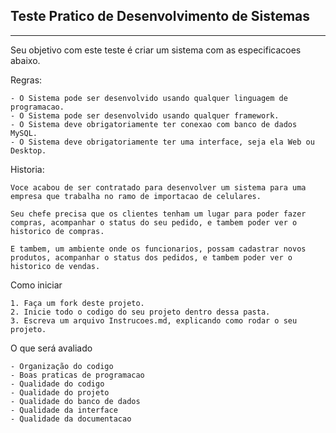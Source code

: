## Teste Pratico de Desenvolvimento de Sistemas

---

Seu objetivo com este teste é criar um sistema com as especificacoes abaixo.

Regras:
    
    - O Sistema pode ser desenvolvido usando qualquer linguagem de programacao.
    - O Sistema pode ser desenvolvido usando qualquer framework.
    - O Sistema deve obrigatoriamente ter conexao com banco de dados MySQL.
    - O Sistema deve obrigatoriamente ter uma interface, seja ela Web ou Desktop.

Historia:
    
    Voce acabou de ser contratado para desenvolver um sistema para uma empresa que trabalha no ramo de importacao de celulares.
    
    Seu chefe precisa que os clientes tenham um lugar para poder fazer compras, acompanhar o status do seu pedido, e tambem poder ver o historico de compras.

    E tambem, um ambiente onde os funcionarios, possam cadastrar novos produtos, acompanhar o status dos pedidos, e tambem poder ver o historico de vendas.

Como iniciar

    1. Faça um fork deste projeto.
    2. Inicie todo o codigo do seu projeto dentro dessa pasta.
    3. Escreva um arquivo Instrucoes.md, explicando como rodar o seu projeto.

O que será avaliado

    - Organização do codigo
    - Boas praticas de programacao
    - Qualidade do codigo
    - Qualidade do projeto
    - Qualidade do banco de dados
    - Qualidade da interface
    - Qualidade da documentacao